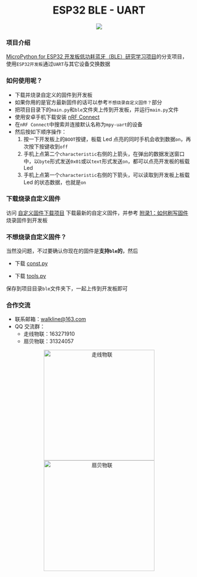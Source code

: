 <h1 align="center">ESP32 BLE - UART</h1>

<p align="center"><img src="https://img.shields.io/badge/Licence-MIT-green.svg?style=for-the-badge" /></p>

### 项目介绍

[MicroPython for ESP32 开发板低功耗蓝牙（BLE）研究学习项目](https://gitee.com/walkline/esp32-ble)的分支项目，使用`ESP32开发板`通过`UART`与其它设备交换数据

### 如何使用呢？

* 下载并烧录自定义的固件到开发板
* 如果你用的是官方最新固件的话可以参考`不想烧录自定义固件？`部分
* 把项目目录下的`main.py`和`ble`文件夹上传到开发板，并运行`main.py`文件
* 使用安卓手机下载安装 [nRF Connect](https://github.com/NordicSemiconductor/Android-nRF-Connect/releases)
* 在`nRF Connect`中搜索并连接默认名称为`mpy-uart`的设备
* 然后按如下顺序操作：
	1. 按一下开发板上的`BOOT`按键，板载 Led 点亮的同时手机会收到数据`on`，再次按下按键收到`off`
	2. 手机上点第二个`characteristic`右侧的上箭头，在弹出的数据发送窗口中，以`byte`形式发送`0x01`或以`text`形式发送`on`，都可以点亮开发板的板载 Led
	3. 手机上点第一个`characteristic`右侧的下箭头，可以读取到开发板上板载 Led 的状态数据，也就是`on`

### 下载烧录自定义固件

访问 [自定义固件下载项目](https://gitee.com/walkline/esp32_firmware) 下载最新的自定义固件，并参考 [附录1：如何刷写固件](https://gitee.com/walkline/esp32_firmware#%E9%99%84%E5%BD%951%E5%A6%82%E4%BD%95%E5%88%B7%E5%86%99%E5%9B%BA%E4%BB%B6) 烧录固件到开发板

### 不想烧录自定义固件？

当然没问题，不过要确认你现在的固件是**支持`ble`的**，然后

* 下载 [const.py](https://gitee.com/walkline/micropython-beacon-library/raw/master/ble/const.py)

* 下载 [tools.py](https://gitee.com/walkline/micropython-beacon-library/raw/master/ble/tools.py)

保存到项目目录`ble`文件夹下，一起上传到开发板即可

### 合作交流

* 联系邮箱：<walkline@163.com>
* QQ 交流群：
    * 走线物联：163271910
    * 扇贝物联：31324057

<p align="center"><img src="https://gitee.com/walkline/WeatherStation/raw/docs/images/qrcode_walkline.png" width="300px" alt="走线物联"><img src="https://gitee.com/walkline/WeatherStation/raw/docs/images/qrcode_bigiot.png" width="300px" alt="扇贝物联"></p>
